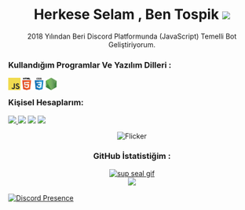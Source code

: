 <h1 align="center">Herkese Selam , Ben Tospik <img src="https://media.giphy.com/media/hvRJCLFzcasrR4ia7z/giphy.gif" width="30px"></h1> <p align="center">
<p align="center">
2018 Yılından Beri Discord Platformunda (JavaScript) Temelli Bot Geliştiriyorum. <br>
</p>

### Kullandığım Programlar Ve Yazılım Dilleri :

<img align="left" src="https://raw.githubusercontent.com/github/explore/80688e429a7d4ef2fca1e82350fe8e3517d3494d/topics/javascript/javascript.png" width="25" height="25" />
<img align="left"  src="https://raw.githubusercontent.com/github/explore/80688e429a7d4ef2fca1e82350fe8e3517d3494d/topics/html/html.png" width="25" height="25" />
<img align="left" src="https://raw.githubusercontent.com/github/explore/80688e429a7d4ef2fca1e82350fe8e3517d3494d/topics/css/css.png" width="25" height="25" />
<img align="left" src="https://raw.githubusercontent.com/github/explore/80688e429a7d4ef2fca1e82350fe8e3517d3494d/topics/nodejs/nodejs.png" width="25" height="25" />
<br />
<h3>Kişisel Hesaplarım:</h3>
<p align="left">
<a href="https://discord.com/users/897507358534684722" target"blank_"><img src="https://img.shields.io/badge/discord%20-111111.svg?&style=for-the-badge&logo=discord&logoColor=white">
 <a href="https://www.instagram.com/hasan.qqe/?hl=trs" target"blank_"><img src="https://img.shields.io/badge/INSTAGRAM%20-111111.svg?&style=for-the-badge&logo=instagram&logoColor=white"></a>
<a href="https://github.com/Wonxen" target"blank_"><img src="https://img.shields.io/badge/GitHub%20-111111.svg?&style=for-the-badge&logo=github&logoColor=white"></a>
<a href="https://open.spotify.com/user/r07r36xjkamgtz9kwyoivspye" target"blank_"><img src="https://img.shields.io/badge/Spotify%20-111111.svg?&style=for-the-badge&logo=spotify&logoColor=white"></a>
</p>
<p align="center"> <img src="https://komarev.com/ghpvc/?username=Wonxen" alt="Flicker" /> </p>

<h3 align="center">GitHub İstatistiğim :</h3>
<p align="center">
<a href="https://github.com/Wonxen/" target="_blank"><img alt="sup seal gif" src="https://github-readme-stats.vercel.app/api?username=Wonxen&theme=dark&show_icons=true&count_private=true&hide_border=true" /></a><br>
<a href="https://github.com/Wonxen/" target="_blank"><img src="https://github-readme-stats.vercel.app/api/top-langs/?username=Wonxen&theme=dark&count_private=true&show_icons=true&hide_border=true"/></a>
</p>

[![Discord Presence](https://lanyard-profile-readme.vercel.app/api/897507358534684722?hideDiscrim=true)](https://discord.com/users/897507358534684722)
